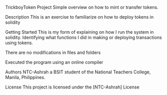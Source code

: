 TrickboyToken Project
Simple overview on how to mint or transfer tokens.

Description
This is an exercise to familiarize on how to deploy tokens in solidity

Getting Started
This is my form of explaining on how I run the system in solidity.
Identifying what functions I did in making or deploying transactions using
tokens.

There are no modifications in files and folders

Executed the program using an online compiler


Authors
NTC-Ashrah a BSIT student of the National Teachers College, Manila, Philippines.


License
This project is licensed under the [NTC-Ashrah] License 
